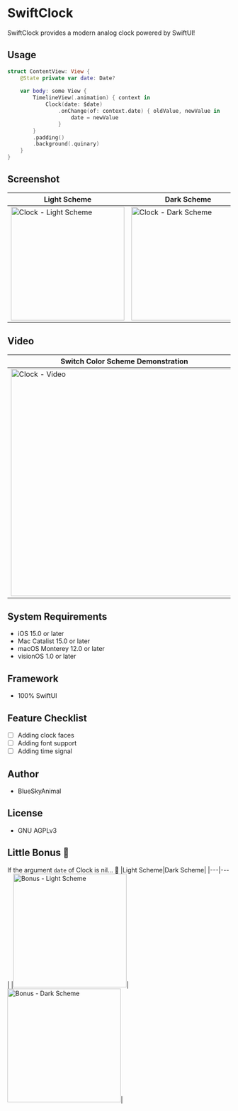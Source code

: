 # SwiftClock

SwiftClock provides a modern analog clock powered by SwiftUI!

## Usage

``` swift
struct ContentView: View {
    @State private var date: Date?
    
    var body: some View {
        TimelineView(.animation) { context in
            Clock(date: $date)
                .onChange(of: context.date) { oldValue, newValue in
                    date = newValue
                }
        }
        .padding()
        .background(.quinary)
    }
}
```

## Screenshot
|Light Scheme|Dark Scheme|
|---|---|
|<img src="https://github.com/BlueSkyAnimal/SwiftClock/assets/101543434/bb97823b-d995-46aa-877b-4bb8a187bf77" alt="Clock - Light Scheme" width="256px" />|<img src="https://github.com/BlueSkyAnimal/SwiftClock/assets/101543434/8445f2f7-695a-4c6d-a62d-4a41519d4b76" alt="Clock - Dark Scheme" width="256px" />|

## Video
|Switch Color Scheme Demonstration|
|---|
|<img src="https://github.com/BlueSkyAnimal/SwiftClock/assets/101543434/7e65e187-23a9-4ab4-b256-d156ca37abe1.mp4" alt="Clock - Video" width="512px" />

## System Requirements
- iOS 15.0 or later
- Mac Catalist 15.0 or later
- macOS Monterey 12.0 or later
- visionOS 1.0 or later

## Framework
- 100% SwiftUI

## Feature Checklist
- [ ] Adding clock faces
- [ ] Adding font support
- [ ] Adding time signal

## Author
- BlueSkyAnimal

## License
- GNU AGPLv3

## Little Bonus 🎁
If the argument `date` of Clock is nil... 🙈
|Light Scheme|Dark Scheme|
|---|---|
|<img src="https://github.com/BlueSkyAnimal/SwiftClock/assets/101543434/76d518d9-7728-4790-88b9-dd82310c0599" alt="Bonus - Light Scheme" width="256px" />|<img src="https://github.com/BlueSkyAnimal/SwiftClock/assets/101543434/da0b0eea-401e-4686-a2a5-ed5733cddc65" alt="Bonus - Dark Scheme" width="256px" />|
